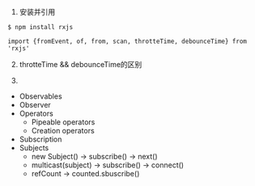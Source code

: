 
1. 安装并引用
```
$ npm install rxjs

import {fromEvent, of, from, scan, throtteTime, debounceTime} from 'rxjs'
```

2. throtteTime && debounceTime的区别

3. 
  + Observables
  + Observer
  + Operators
    - Pipeable operators
    - Creation operators
  + Subscription
  + Subjects
    - new Subject() -> subscribe() -> next()
    - multicast(subject) -> subscribe() -> connect()
    - refCount -> counted.sbuscribe()
